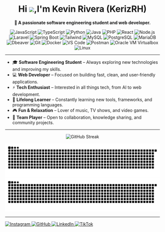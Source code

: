<!--p align="center">
  <img src="https://avatars.githubusercontent.com/u/114261500?v=4" width="120" style="border-radius:50%" alt="Keriz Avatar"/>
</p -->
<h1 align="center">Hi <img src="https://media.giphy.com/media/hvRJCLFzcasrR4ia7z/giphy.gif" width="35">,I'm Kevin Rivera (KerizRH)</h1>
<p align="center"><b>🚀 A passionate software engineering student and web developer.</b></p>
<p align="center">
  <!-- Languages & Frameworks -->
  <img src="https://cdn.jsdelivr.net/gh/devicons/devicon/icons/javascript/javascript-original.svg" width="40" title="JavaScript"/>
  <img src="https://cdn.jsdelivr.net/gh/devicons/devicon/icons/typescript/typescript-original.svg" width="40" title="TypeScript"/>
  <img src="https://cdn.jsdelivr.net/gh/devicons/devicon/icons/python/python-original.svg" width="40" title="Python"/>
  <img src="https://cdn.jsdelivr.net/gh/devicons/devicon/icons/java/java-original.svg" width="40" title="Java"/>
  <img src="https://cdn.jsdelivr.net/gh/devicons/devicon/icons/php/php-original.svg" width="40" title="PHP"/>
  <img src="https://cdn.jsdelivr.net/gh/devicons/devicon/icons/react/react-original.svg" width="40" title="React"/>
  <img src="https://cdn.jsdelivr.net/gh/devicons/devicon/icons/nodejs/nodejs-original.svg" width="40" title="Node.js"/>
  <img src="https://cdn.worldvectorlogo.com/logos/laravel-2.svg" width="40" title="Laravel"/>
  <img src="https://cdn.jsdelivr.net/gh/devicons/devicon/icons/spring/spring-original.svg" width="40" title="Spring Boot"/>
  <img src="https://www.vectorlogo.zone/logos/tailwindcss/tailwindcss-icon.svg" width="40" title="Tailwind"/>
  
  <!-- Databases -->
  <img src="https://cdn.jsdelivr.net/gh/devicons/devicon/icons/mysql/mysql-original.svg" width="40" title="MySQL"/>
  <img src="https://cdn.jsdelivr.net/gh/devicons/devicon/icons/postgresql/postgresql-original.svg" width="40" title="PostgreSQL"/>
  <img src="https://cdn.jsdelivr.net/gh/devicons/devicon/icons/mariadb/mariadb-original.svg" width="40" title="MariaDB"/>
  
  <!-- Tools -->
  <img src="https://cdn.jsdelivr.net/gh/devicons/devicon/icons/dbeaver/dbeaver-original.svg" width="40" title="Dbeaver">
  <img src="https://cdn.jsdelivr.net/gh/devicons/devicon/icons/git/git-original.svg" width="40" title="Git"/>
  <img src="https://cdn.jsdelivr.net/gh/devicons/devicon/icons/docker/docker-original.svg" width="40" title="Docker"/>
  <img src="https://cdn.jsdelivr.net/gh/devicons/devicon/icons/vscode/vscode-original.svg" width="40" title="VS Code"/>
  <img src="https://www.vectorlogo.zone/logos/getpostman/getpostman-icon.svg" width="40" title="Postman"/>
  <img src="https://upload.wikimedia.org/wikipedia/commons/d/d5/Virtualbox_logo.png" width="40"
  title="Oracle VM Virtualbox">
  <img src="https://cdn.jsdelivr.net/gh/devicons/devicon/icons/linux/linux-original.svg" width="40" title="Linux"/>
</p>
<hr/>

- 🎓 **Software Engineering Student** – Always exploring new technologies and improving my skills.  
- 💻 **Web Developer** – Focused on building fast, clean, and user-friendly applications.  
- ⚡ **Tech Enthusiast** – Interested in all things tech, from AI to web development.  
- 🌱 **Lifelong Learner** – Constantly learning new tools, frameworks, and programming languages.  
- 🎮 **Fun & Relaxation** – Lover of music, TV shows, and video games.  
- 🤝 **Team Player** – Open to collaboration, knowledge sharing, and community projects.
<hr/>

<div>
<p align="center">
  <img src="https://streak-stats.demolab.com?user=kerizrh&theme=algolia&date_format=M%20j%5B%2C%20Y%5D" alt="GitHub Streak"/>
</p>
</div>

![contrib-graph](https://github.com/kerizrh/kerizrh/raw/output/github-snake.svg#gh-light-mode-only)
![contrib-graph](https://github.com/kerizrh/kerizrh/raw/output/github-snake-dark.svg#gh-dark-mode-only)

<hr/>

<p>
  <a href="https://www.instagram.com/keriz_rh/" target="_blank">
    <img src="https://img.icons8.com/fluency/40/instagram-new.png" title="Instagram"/>
  </a>
<a href="https://github.com/kerizrh" target="_blank" >
    <img src="https://img.icons8.com/ios-glyphs/40/ffffff/github.png" title="GitHub" alt="GitHub"/>
</a>

  <a href="https://www.linkedin.com/in/kevin-armando-rivera-henriquez-971016214/" target="_blank">
    <img src="https://img.icons8.com/color/40/linkedin.png" title="LinkedIn"/>
  </a>
  <a href="https://www.tiktok.com/@kerizrh" target="_blank">
    <img src="https://img.icons8.com/fluency/40/tiktok.png" title="TikTok"/>
  </a>
</p>





